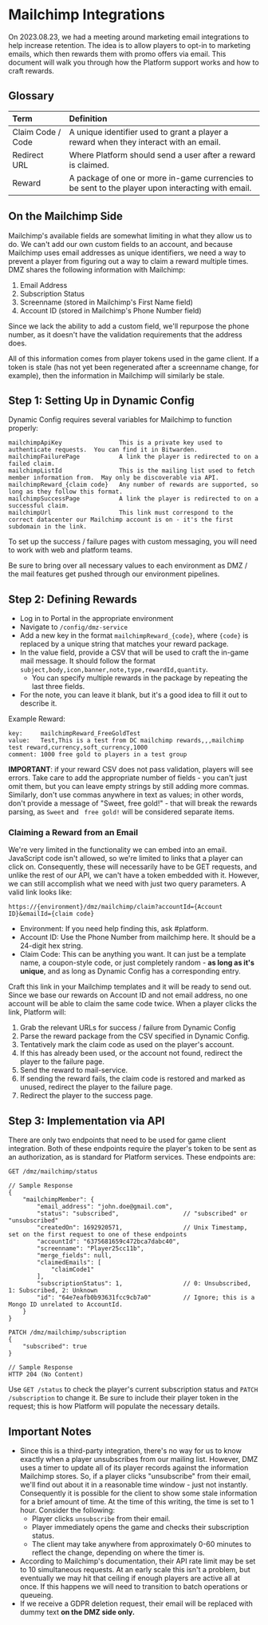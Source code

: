 # Mailchimp Integrations

On 2023.08.23, we had a meeting around marketing email integrations to help increase retention.  The idea is to allow players to opt-in to marketing emails, which then rewards them with promo offers via email.  This document will walk you through how the Platform support works and how to craft rewards.

## Glossary

| Term              | Definition                                                                                        |
|:------------------|:--------------------------------------------------------------------------------------------------|
| Claim Code / Code | A unique identifier used to grant a player a reward when they interact with an email.             |
| Redirect URL      | Where Platform should send a user after a reward is claimed.                                      |
| Reward            | A package of one or more in-game currencies to be sent to the player upon interacting with email. |

## On the Mailchimp Side

Mailchimp's available fields are somewhat limiting in what they allow us to do.  We can't add our own custom fields to an account, and because Mailchimp uses email addresses as unique identifiers, we need a way to prevent a player from figuring out a way to claim a reward multiple times.  DMZ shares the following information with Mailchimp:

1. Email Address
2. Subscription Status
3. Screenname (stored in Mailchimp's First Name field)
4. Account ID (stored in Mailchimp's Phone Number field)

Since we lack the ability to add a custom field, we'll repurpose the phone number, as it doesn't have the validation requirements that the address does.

All of this information comes from player tokens used in the game client.  If a token is stale (has not yet been regenerated after a screenname change, for example), then the information in Mailchimp will similarly be stale.

## Step 1: Setting Up in Dynamic Config

Dynamic Config requires several variables for Mailchimp to function properly:

```
mailchimpApiKey                This is a private key used to authenticate requests.  You can find it in Bitwarden.
mailchimpFailurePage           A link the player is redirected to on a failed claim.
mailchimpListId                This is the mailing list used to fetch member information from.  May only be discoverable via API.
mailchimpReward_{claim code}   Any number of rewards are supported, so long as they follow this format.
mailchimpSuccessPage           A link the player is redirected to on a successful claim.
mailchimpUrl                   This link must correspond to the correct datacenter our Mailchimp account is on - it's the first subdomain in the link.
```

To set up the success / failure pages with custom messaging, you will need to work with web and platform teams.

Be sure to bring over all necessary values to each environment as DMZ / the mail features get pushed through our environment pipelines.

## Step 2: Defining Rewards

* Log in to Portal in the appropriate environment
* Navigate to `/config/dmz-service`
* Add a new key in the format `mailchimpReward_{code}`, where `{code}` is replaced by a unique string that matches your reward package.
* In the value field, provide a CSV that will be used to craft the in-game mail message.  It should follow the format `subject,body,icon,banner,note,type,rewardId,quantity`.
  * You can specify multiple rewards in the package by repeating the last three fields.
* For the note, you can leave it blank, but it's a good idea to fill it out to describe it.

Example Reward:
```
key:     mailchimpReward_FreeGoldTest
value:   Test,This is a test from DC mailchimp rewards,,,mailchimp test reward,currency,soft_currency,1000
comment: 1000 free gold to players in a test group
```

**IMPORTANT**: if your reward CSV does not pass validation, players will see errors.  Take care to add the appropriate number of fields - you can't just omit them, but you can leave empty strings by still adding more commas.  Similarly, don't use commas anywhere in text as values; in other words, don't provide a message of "Sweet, free gold!" - that will break the rewards parsing, as `Sweet` and ` free gold!` will be considered separate items.

### Claiming a Reward from an Email

We're very limited in the functionality we can embed into an email.  JavaScript code isn't allowed, so we're limited to links that a player can click on.  Consequently, these will necessarily have to be GET requests, and unlike the rest of our API, we can't have a token embedded with it.  However, we can still accomplish what we need with just two query parameters.  A valid link looks like:

```
https://{environment}/dmz/mailchimp/claim?accountId={Account ID}&emailId={claim code}
```

* Environment: If you need help finding this, ask #platform.
* Account ID: Use the Phone Number from mailchimp here.  It should be a 24-digit hex string.
* Claim Code: This can be anything you want.  It can just be a template name, a coupon-style code, or just completely random - **as long as it's unique**, and as long as Dynamic Config has a corresponding entry.

Craft this link in your Mailchimp templates and it will be ready to send out.  Since we base our rewards on Account ID and not email address, no one account will be able to claim the same code twice.  When a player clicks the link, Platform will:

1. Grab the relevant URLs for success / failure from Dynamic Config
2. Parse the reward package from the CSV specified in Dynamic Config.
3. Tentatively mark the claim code as used on the player's account.
4. If this has already been used, or the account not found, redirect the player to the failure page.
5. Send the reward to mail-service.
6. If sending the reward fails, the claim code is restored and marked as unused, redirect the player to the failure page.
7. Redirect the player to the success page.

## Step 3: Implementation via API

There are only two endpoints that need to be used for game client integration.  Both of these endpoints require the player's token to be sent as an authorization, as is standard for Platform services.  These endpoints are:

```
GET /dmz/mailchimp/status

// Sample Response
{
    "mailchimpMember": {
        "email_address": "john.doe@gmail.com",
        "status": "subscribed",                  // "subscribed" or "unsubscribed"             
        "createdOn": 1692920571,                 // Unix Timestamp, set on the first request to one of these endpoints
        "accountId": "6375681659c472bca7dabc40", 
        "screenname": "Player25cc11b",
        "merge_fields": null,
        "claimedEmails": [
            "claimCode1"
        ],
        "subscriptionStatus": 1,                 // 0: Unsubscribed, 1: Subscribed, 2: Unknown
        "id": "64e7eafb0b93631fcc9cb7a0"         // Ignore; this is a Mongo ID unrelated to AccountId.
    }
}
```

```
PATCH /dmz/mailchimp/subscription
{
    "subscribed": true
}

// Sample Response
HTTP 204 (No Content)
```

Use `GET /status` to check the player's current subscription status and `PATCH /subscription` to change it.  Be sure to include their player token in the request; this is how Platform will populate the necessary details.

## Important Notes

* Since this is a third-party integration, there's no way for us to know exactly when a player unsubscribes from our mailing list.  However, DMZ uses a timer to update all of its player records against the information Mailchimp stores.  So, if a player clicks "unsubscribe" from their email, we'll find out about it in a reasonable time window - just not instantly.  Consequently it is possible for the client to show some stale information for a brief amount of time.  At the time of this writing, the time is set to 1 hour.  Consider the following:
  * Player clicks `unsubscribe` from their email.
  * Player immediately opens the game and checks their subscription status.
  * The client may take anywhere from approximately 0-60 minutes to reflect the change, depending on where the timer is.
* According to Mailchimp's documentation, their API rate limit may be set to 10 simultaneous requests.  At an early scale this isn't a problem, but eventually we may hit that ceiling if enough players are active all at once.  If this happens we will need to transition to batch operations or queueing.
* If we receive a GDPR deletion request, their email will be replaced with dummy text **on the DMZ side only.**